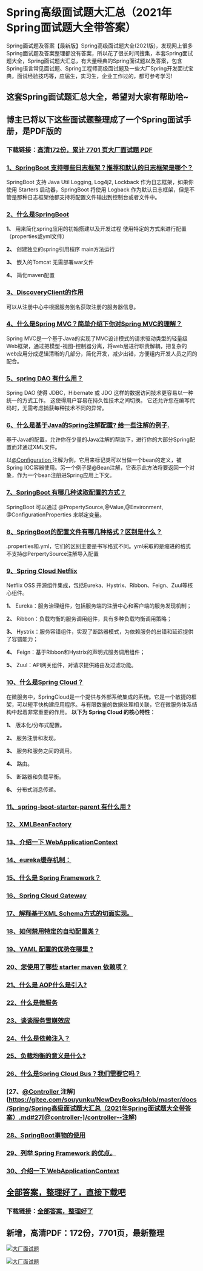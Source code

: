 # Spring高级面试题大汇总（2021年Spring面试题大全带答案）

Spring面试题及答案【最新版】Spring高级面试题大全(2021版)，发现网上很多Spring面试题及答案整理都没有答案，所以花了很长时间搜集，本套Spring面试题大全，Spring面试题大汇总，有大量经典的Spring面试题以及答案，包含Spring语言常见面试题、Spring工程师高级面试题及一些大厂Spring开发面试宝典，面试经验技巧等，应届生，实习生，企业工作过的，都可参考学习!

## 这套Spring面试题汇总大全，希望对大家有帮助哈~ 

## 博主已将以下这些面试题整理成了一个Spring面试手册，是PDF版的

### 下载链接：[高清172份，累计 7701 页大厂面试题  PDF](https://gitee.com/souyunku/NewDevBooks/blob/master/docs/index.md)


### [1、SpringBoot 支持哪些日志框架？推荐和默认的日志框架是哪个？](https://gitee.com/souyunku/NewDevBooks/blob/master/docs/Spring/Spring高级面试题大汇总（2021年Spring面试题大全带答案）.md#1springboot-支持哪些日志框架推荐和默认的日志框架是哪个)  


SpringBoot 支持 Java Util Logging, Log4j2, Lockback 作为日志框架，如果你使用 Starters 启动器，SpringBoot 将使用 Logback 作为默认日志框架，但是不管是那种日志框架他都支持将配置文件输出到控制台或者文件中。


### [2、什么是SpringBoot](https://gitee.com/souyunku/NewDevBooks/blob/master/docs/Spring/Spring高级面试题大汇总（2021年Spring面试题大全带答案）.md#2什么是springboot)  


**1、** 用来简化spring应用的初始搭建以及开发过程 使用特定的方式来进行配置（properties或yml文件）

**2、** 创建独立的spring引用程序 main方法运行

**3、** 嵌入的Tomcat 无需部署war文件

**4、** 简化maven配置


### [3、DiscoveryClient的作用](https://gitee.com/souyunku/NewDevBooks/blob/master/docs/Spring/Spring高级面试题大汇总（2021年Spring面试题大全带答案）.md#3discoveryclient的作用)  


可以从注册中心中根据服务别名获取注册的服务器信息。


### [4、什么是Spring MVC？简单介绍下你对Spring MVC的理解？](https://gitee.com/souyunku/NewDevBooks/blob/master/docs/Spring/Spring高级面试题大汇总（2021年Spring面试题大全带答案）.md#4什么是spring-mvc简单介绍下你对spring-mvc的理解)  


Spring MVC是一个基于Java的实现了MVC设计模式的请求驱动类型的轻量级Web框架，通过把模型-视图-控制器分离，将web层进行职责解耦，把复杂的web应用分成逻辑清晰的几部分，简化开发，减少出错，方便组内开发人员之间的配合。


### [5、spring DAO 有什么用？](https://gitee.com/souyunku/NewDevBooks/blob/master/docs/Spring/Spring高级面试题大汇总（2021年Spring面试题大全带答案）.md#5spring-dao-有什么用)  


Spring DAO 使得 JDBC，Hibernate 或 JDO 这样的数据访问技术更容易以一种统一的方式工作。 这使得用户容易在持久性技术之间切换。 它还允许您在编写代码时，无需考虑捕获每种技术不同的异常。


### [6、什么是基于Java的Spring注解配置? 给一些注解的例子.](https://gitee.com/souyunku/NewDevBooks/blob/master/docs/Spring/Spring高级面试题大汇总（2021年Spring面试题大全带答案）.md#6什么是基于java的spring注解配置-给一些注解的例子)  


基于Java的配置，允许你在少量的Java注解的帮助下，进行你的大部分Spring配置而非通过XML文件。

以[@Configuration ](/Configuration ) 注解为例，它用来标记类可以当做一个bean的定义，被Spring IOC容器使用。另一个例子是@Bean注解，它表示此方法将要返回一个对象，作为一个bean注册进Spring应用上下文。


### [7、SpringBoot 有哪几种读取配置的方式？](https://gitee.com/souyunku/NewDevBooks/blob/master/docs/Spring/Spring高级面试题大汇总（2021年Spring面试题大全带答案）.md#7springboot-有哪几种读取配置的方式)  


SpringBoot 可以通过 @PropertySource,@Value,@Environment, @ConfigurationProperties 来绑定变量。


### [8、SpringBoot的配置文件有哪几种格式？区别是什么？](https://gitee.com/souyunku/NewDevBooks/blob/master/docs/Spring/Spring高级面试题大汇总（2021年Spring面试题大全带答案）.md#8springboot的配置文件有哪几种格式区别是什么)  


.properties和.yml，它们的区别主要是书写格式不同。yml采取的是缩进的格式 不支持@PerpertySource注解导入配置


### [9、Spring Cloud Netflix](https://gitee.com/souyunku/NewDevBooks/blob/master/docs/Spring/Spring高级面试题大汇总（2021年Spring面试题大全带答案）.md#9spring-cloud-netflix)  


Netflix OSS 开源组件集成，包括Eureka、Hystrix、Ribbon、Feign、Zuul等核心组件。

**1、** Eureka：服务治理组件，包括服务端的注册中心和客户端的服务发现机制；

**2、** Ribbon：负载均衡的服务调用组件，具有多种负载均衡调用策略；

**3、** Hystrix：服务容错组件，实现了断路器模式，为依赖服务的出错和延迟提供了容错能力；

**4、** Feign：基于Ribbon和Hystrix的声明式服务调用组件；

**5、** Zuul：API网关组件，对请求提供路由及过滤功能。


### [10、什么是Spring Cloud？](https://gitee.com/souyunku/NewDevBooks/blob/master/docs/Spring/Spring高级面试题大汇总（2021年Spring面试题大全带答案）.md#10什么是spring-cloud)  


在微服务中，SpringCloud是一个提供与外部系统集成的系统。它是一个敏捷的框架，可以短平快构建应用程序。与有限数量的数据处理相关联，它在微服务体系结构中起着非常重要的作用。 **以下为 Spring Cloud 的核心特性**：

**1、** 版本化/分布式配置。

**2、** 服务注册和发现。

**3、** 服务和服务之间的调用。

**4、** 路由。

**5、** 断路器和负载平衡。

**6、** 分布式消息传递。


### [11、spring-boot-starter-parent 有什么用 ?](https://gitee.com/souyunku/NewDevBooks/blob/master/docs/Spring/Spring高级面试题大汇总（2021年Spring面试题大全带答案）.md#11spring-boot-starter-parent-有什么用-)  

### [12、XMLBeanFactory](https://gitee.com/souyunku/NewDevBooks/blob/master/docs/Spring/Spring高级面试题大汇总（2021年Spring面试题大全带答案）.md#12xmlbeanfactory)  

### [13、介绍一下 WebApplicationContext](https://gitee.com/souyunku/NewDevBooks/blob/master/docs/Spring/Spring高级面试题大汇总（2021年Spring面试题大全带答案）.md#13介绍一下-webapplicationcontext)  

### [14、eureka缓存机制：](https://gitee.com/souyunku/NewDevBooks/blob/master/docs/Spring/Spring高级面试题大汇总（2021年Spring面试题大全带答案）.md#14eureka缓存机制：)  

### [15、什么是 Spring Framework？](https://gitee.com/souyunku/NewDevBooks/blob/master/docs/Spring/Spring高级面试题大汇总（2021年Spring面试题大全带答案）.md#15什么是-spring-framework)  

### [16、Spring Cloud Gateway](https://gitee.com/souyunku/NewDevBooks/blob/master/docs/Spring/Spring高级面试题大汇总（2021年Spring面试题大全带答案）.md#16spring-cloud-gateway)  

### [17、解释基于XML Schema方式的切面实现。](https://gitee.com/souyunku/NewDevBooks/blob/master/docs/Spring/Spring高级面试题大汇总（2021年Spring面试题大全带答案）.md#17解释基于xml-schema方式的切面实现。)  

### [18、如何禁用特定的自动配置类？](https://gitee.com/souyunku/NewDevBooks/blob/master/docs/Spring/Spring高级面试题大汇总（2021年Spring面试题大全带答案）.md#18如何禁用特定的自动配置类)  

### [19、YAML 配置的优势在哪里 ?](https://gitee.com/souyunku/NewDevBooks/blob/master/docs/Spring/Spring高级面试题大汇总（2021年Spring面试题大全带答案）.md#19yaml-配置的优势在哪里-)  

### [20、您使用了哪些 starter maven 依赖项？](https://gitee.com/souyunku/NewDevBooks/blob/master/docs/Spring/Spring高级面试题大汇总（2021年Spring面试题大全带答案）.md#20您使用了哪些-starter-maven-依赖项)  

### [21、什么是 AOP什么是引入?](https://gitee.com/souyunku/NewDevBooks/blob/master/docs/Spring/Spring高级面试题大汇总（2021年Spring面试题大全带答案）.md#21什么是-aop什么是引入)  

### [22、什么是微服务](https://gitee.com/souyunku/NewDevBooks/blob/master/docs/Spring/Spring高级面试题大汇总（2021年Spring面试题大全带答案）.md#22什么是微服务)  

### [23、谈谈服务雪崩效应](https://gitee.com/souyunku/NewDevBooks/blob/master/docs/Spring/Spring高级面试题大汇总（2021年Spring面试题大全带答案）.md#23谈谈服务雪崩效应)  

### [24、什么是依赖注入？](https://gitee.com/souyunku/NewDevBooks/blob/master/docs/Spring/Spring高级面试题大汇总（2021年Spring面试题大全带答案）.md#24什么是依赖注入)  

### [25、负载均衡的意义是什么?](https://gitee.com/souyunku/NewDevBooks/blob/master/docs/Spring/Spring高级面试题大汇总（2021年Spring面试题大全带答案）.md#25负载均衡的意义是什么)  

### [26、什么是Spring Cloud Bus？我们需要它吗？](https://gitee.com/souyunku/NewDevBooks/blob/master/docs/Spring/Spring高级面试题大汇总（2021年Spring面试题大全带答案）.md#26什么是spring-cloud-bus我们需要它吗)  

### [27、[@Controller ](/Controller ) 注解](https://gitee.com/souyunku/NewDevBooks/blob/master/docs/Spring/Spring高级面试题大汇总（2021年Spring面试题大全带答案）.md#27[@controller-]/controller--注解)  

### [28、SpringBoot事物的使用](https://gitee.com/souyunku/NewDevBooks/blob/master/docs/Spring/Spring高级面试题大汇总（2021年Spring面试题大全带答案）.md#28springboot事物的使用)  

### [29、列举 Spring Framework 的优点。](https://gitee.com/souyunku/NewDevBooks/blob/master/docs/Spring/Spring高级面试题大汇总（2021年Spring面试题大全带答案）.md#29列举-spring-framework-的优点。)  

### [30、介绍一下 WebApplicationContext](https://gitee.com/souyunku/NewDevBooks/blob/master/docs/Spring/Spring高级面试题大汇总（2021年Spring面试题大全带答案）.md#30介绍一下-webapplicationcontext)  





## [全部答案，整理好了，直接下载吧](https://gitee.com/souyunku/DevBooks/blob/master/docs/daan.md)

### 下载链接：[全部答案，整理好了](https://gitee.com/souyunku/NewDevBooks/blob/master/docs/daan.md)




## 新增，高清PDF：172份，7701页，最新整理

[![大厂面试题](https://www.souyunku.com/wp-content/uploads/weixin/mst.png "架构师专栏")](https://www.souyunku.com/wp-content/uploads/weixin/githup-weixin.png "架构师专栏")

[![大厂面试题](https://www.souyunku.com/wp-content/uploads/weixin/githup-weixin.png "架构师专栏")](https://www.souyunku.com/wp-content/uploads/weixin/githup-weixin.png "架构师专栏")
